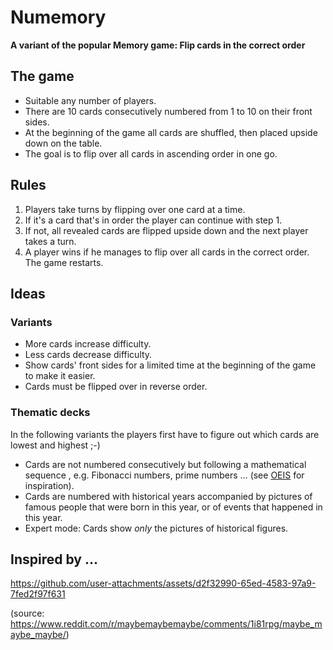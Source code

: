 # Numemory

**A variant of the popular Memory game: Flip cards in the correct order**

## The game

- Suitable any number of players.
- There are 10 cards consecutively numbered from 1 to 10 on their front sides.
- At the beginning of the game all cards are shuffled, then placed upside down on the table.
- The goal is to flip over all cards in ascending order in one go.

## Rules

1. Players take turns by flipping over one card at a time.
2. If it's a card that's in order the player can continue with step 1.
3. If not, all revealed cards are flipped upside down and the next player takes a turn.
4. A player wins if he manages to flip over all cards in the correct order. The game restarts.

## Ideas

### Variants

- More cards increase difficulty.
- Less cards decrease difficulty.
- Show cards' front sides for a limited time at the beginning of the game to make it easier.
- Cards must be flipped over in reverse order.

### Thematic decks

In the following variants the players first have to figure out which cards are lowest and highest ;-)

- Cards are not numbered consecutively but following a mathematical sequence , e.g. Fibonacci numbers, prime numbers … (see [OEIS](https://oeis.org/) for inspiration).
- Cards are numbered with historical years accompanied by pictures of famous people that were born in this year, or of events that happened in this year.
- Expert mode: Cards show _only_ the pictures of historical figures.

## Inspired by …

https://github.com/user-attachments/assets/d2f32990-65ed-4583-97a9-7fed2f97f631

(source: https://www.reddit.com/r/maybemaybemaybe/comments/1i81rpg/maybe_maybe_maybe/)
